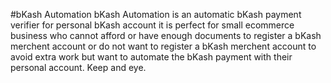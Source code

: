 #bKash Automation
bKash Automation is an automatic bKash payment verifier for personal bKash account it is perfect for small ecommerce business who cannot afford or have enough documents to register a bKash merchent account or do not want to register a bKash merchent account to avoid extra work but want to automate the bKash payment with their personal account.
Keep and eye.
